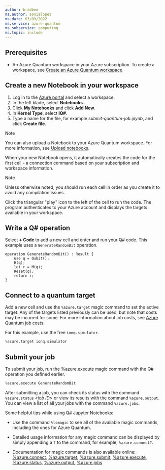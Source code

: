 ```yaml
---
author: bradben
ms.author: sonialopez
ms.date: 03/09/2022
ms.service: azure-quantum
ms.subservice: computing
ms.topic: include
---
```


## Prerequisites

- An Azure Quantum workspace in your Azure subscription. To create a workspace,
  see [Create an Azure Quantum workspace](xref:microsoft.quantum.how-to.workspace).

## Create a new Notebook in your workspace

1. Log in to the [Azure portal](https://portal.azure.com/) and select a workspace.
1. In the left blade, select **Notebooks**.
1. Click **My Notebooks** and click **Add New**.
1. In **Kernel Type**, select **IQ#**.
1. Type a name for the file, for example *submit-quantum-job.ipynb*, and click **Create file**. 

> [!NOTE]
> You can also upload a Notebook to your Azure Quantum workspace. For more information, see [Upload notebooks](xref:microsoft.quantum.how-to.notebooks#upload-notebooks).

When your new Notebook opens, it automatically creates the code for the first cell - a connection command based on your subscription and workspace information.

> [!NOTE]
> Unless otherwise noted, you should run each cell in order as you create it to avoid any compilation issues. 

Click the triangular "play" icon to the left of the cell to run the code. The program authenticates to your Azure account and displays the targets available in your workspace. 

## Write a Q# operation

Select **+ Code** to add a new cell and enter and run your Q# code. This example uses a `GenerateRandomBit` operation.

```qsharp
operation GenerateRandomBit() : Result {
    use q = Qubit();
    H(q);
    let r = M(q);
    Reset(q);
    return r;
}
```

## Connect to a quantum target

Add a new cell and use the `%azure.target` magic command to set the active target. Any of the targets listed previously can be used, but note that costs may be incurred for some. For more information about job costs, see [Azure Quantum job costs](xref:microsoft.quantum.azure.job-costs).  

For this example, use the free `ionq.simulator`. 

```py
%azure.target ionq.simulator
```

## Submit your job

To submit your job, run the %azure.execute magic command with the Q# operation you defined earlier. 

```py
%azure.execute GenerateRandomBit
```

After submitting a job, you can check its status with the command `%azure.status` \<*job ID*\> or view its results with the command `%azure.output`. You can view a list of all your jobs with the command `%azure.jobs`.

Some helpful tips while using Q# Jupyter Notebooks:

- Use the command `%lsmagic` to see all of the available magic commands, including
  the ones for Azure Quantum.
- Detailed usage information for any magic command can be displayed by simply
  appending a `?` to the command, for example, `%azure.connect?`.

- Documentation for magic commands is also available online:
  [%azure.connect](/qsharp/api/iqsharp-magic/azure.connect),
  [%azure.target](/qsharp/api/iqsharp-magic/azure.target),
  [%azure.submit](/qsharp/api/iqsharp-magic/azure.submit),
  [%azure.execute](/qsharp/api/iqsharp-magic/azure.execute),
  [%azure.status](/qsharp/api/iqsharp-magic/azure.status),
  [%azure.output](/qsharp/api/iqsharp-magic/azure.output),
  [%azure.jobs](/qsharp/api/iqsharp-magic/azure.jobs)
